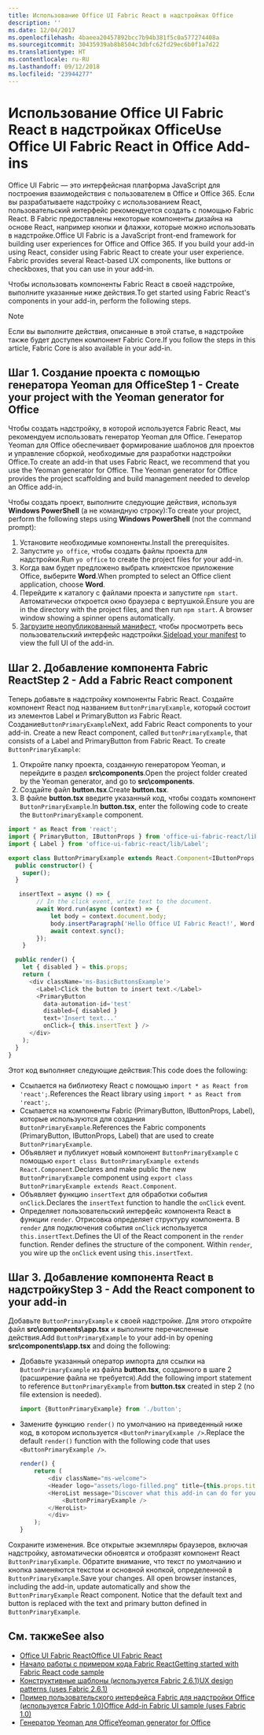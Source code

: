 ```yaml
---
title: Использование Office UI Fabric React в надстройках Office
description: ''
ms.date: 12/04/2017
ms.openlocfilehash: 4baeea20457892bcc7b94b381f5c0a577274408a
ms.sourcegitcommit: 30435939ab8b8504c3dbfc62fd29ec6b0f1a7d22
ms.translationtype: HT
ms.contentlocale: ru-RU
ms.lasthandoff: 09/12/2018
ms.locfileid: "23944277"
---
```

# <a name="use-office-ui-fabric-react-in-office-add-ins"></a><span data-ttu-id="e5e89-102">Использование Office UI Fabric React в надстройках Office</span><span class="sxs-lookup"><span data-stu-id="e5e89-102">Use Office UI Fabric React in Office Add-ins</span></span>

<span data-ttu-id="e5e89-p101">Office UI Fabric — это интерфейсная платформа JavaScript для построения взаимодействия с пользователем в Office и Office 365. Если вы разрабатываете надстройку с использованием React, пользовательский интерфейс рекомендуется создать с помощью Fabric React. В Fabric предоставлены некоторые компоненты дизайна на основе React, например кнопки и флажки, которые можно использовать в надстройке.</span><span class="sxs-lookup"><span data-stu-id="e5e89-p101">Office UI Fabric is a JavaScript front-end framework for building user experiences for Office and Office 365. If you build your add-in using React, consider using Fabric React to create your user experience. Fabric provides several React-based UX components, like buttons or checkboxes, that you can use in your add-in.</span></span>

<span data-ttu-id="e5e89-106">Чтобы использовать компоненты Fabric React в своей надстройке, выполните указанные ниже действия.</span><span class="sxs-lookup"><span data-stu-id="e5e89-106">To get started using Fabric React's components in your add-in, perform the following steps.</span></span>

> [!NOTE]
> <span data-ttu-id="e5e89-107">Если вы выполните действия, описанные в этой статье, в надстройке также будет доступен компонент Fabric Core.</span><span class="sxs-lookup"><span data-stu-id="e5e89-107">If you follow the steps in this article, Fabric Core is also available in your add-in.</span></span>

## <a name="step-1---create-your-project-with-the-yeoman-generator-for-office"></a><span data-ttu-id="e5e89-108">Шаг 1. Создание проекта с помощью генератора Yeoman для Office</span><span class="sxs-lookup"><span data-stu-id="e5e89-108">Step 1 - Create your project with the Yeoman generator for Office</span></span>

<span data-ttu-id="e5e89-p102">Чтобы создать надстройку, в которой используется Fabric React, мы рекомендуем использовать генератор Yeoman для Office. Генератор Yeoman для Office обеспечивает формирование шаблонов для проектов и управление сборкой, необходимые для разработки надстройки Office.</span><span class="sxs-lookup"><span data-stu-id="e5e89-p102">To create an add-in that uses Fabric React, we recommend that you use the Yeoman generator for Office. The Yeoman generator for Office provides the project scaffolding and build management needed to develop an Office add-in.</span></span>

<span data-ttu-id="e5e89-111">Чтобы создать проект, выполните следующие действия, используя **Windows PowerShell** (а не командную строку):</span><span class="sxs-lookup"><span data-stu-id="e5e89-111">To create your project, perform the following steps using **Windows PowerShell** (not the command prompt):</span></span>

1. <span data-ttu-id="e5e89-112">Установите необходимые компоненты.</span><span class="sxs-lookup"><span data-stu-id="e5e89-112">Install the prerequisites.</span></span>
2. <span data-ttu-id="e5e89-113">Запустите `yo office`, чтобы создать файлы проекта для надстройки.</span><span class="sxs-lookup"><span data-stu-id="e5e89-113">Run `yo office` to create the project files for your add-in.</span></span>
3. <span data-ttu-id="e5e89-114">Когда вам будет предложено выбрать клиентское приложение Office, выберите **Word**.</span><span class="sxs-lookup"><span data-stu-id="e5e89-114">When prompted to select an Office client application, choose **Word**.</span></span>
4. <span data-ttu-id="e5e89-p103">Перейдите к каталогу с файлами проекта и запустите `npm start`. Автоматически откроется окно браузера с вертушкой.</span><span class="sxs-lookup"><span data-stu-id="e5e89-p103">Ensure you are in the directory with the project files, and then run `npm start`. A browser window showing a spinner opens automatically.</span></span>
5. <span data-ttu-id="e5e89-117">[Загрузите неопубликованный манифест](..\testing\test-debug-office-add-ins.md), чтобы просмотреть весь пользовательский интерфейс надстройки.</span><span class="sxs-lookup"><span data-stu-id="e5e89-117">[Sideload your manifest](..\testing\test-debug-office-add-ins.md) to view the full UI of the add-in.</span></span>

## <a name="step-2---add-a-fabric-react-component"></a><span data-ttu-id="e5e89-118">Шаг 2. Добавление компонента Fabric React</span><span class="sxs-lookup"><span data-stu-id="e5e89-118">Step 2 - Add a Fabric React component</span></span>

<span data-ttu-id="e5e89-p104">Теперь добавьте в надстройку компоненты Fabric React. Создайте компонент React под названием `ButtonPrimaryExample`, который состоит из элементов Label и PrimaryButton из Fabric React. Создание`ButtonPrimaryExample`</span><span class="sxs-lookup"><span data-stu-id="e5e89-p104">Next, add Fabric React components to your add-in. Create a new React component, called `ButtonPrimaryExample`, that consists of a Label and PrimaryButton from Fabric React. To create `ButtonPrimaryExample`:</span></span>

1. <span data-ttu-id="e5e89-122">Откройте папку проекта, созданную генератором Yeoman, и перейдите в раздел **src\components**.</span><span class="sxs-lookup"><span data-stu-id="e5e89-122">Open the project folder created by the Yeoman generator, and go to **src\components**.</span></span>
2. <span data-ttu-id="e5e89-123">Создайте файл **button.tsx**.</span><span class="sxs-lookup"><span data-stu-id="e5e89-123">Create **button.tsx**.</span></span>
3. <span data-ttu-id="e5e89-124">В файле **button.tsx** введите указанный код, чтобы создать компонент `ButtonPrimaryExample`.</span><span class="sxs-lookup"><span data-stu-id="e5e89-124">In **button.tsx**, enter the following code to create the `ButtonPrimaryExample` component.</span></span>

```typescript
import * as React from 'react';
import { PrimaryButton, IButtonProps } from 'office-ui-fabric-react/lib/Button';
import { Label } from 'office-ui-fabric-react/lib/Label';

export class ButtonPrimaryExample extends React.Component<IButtonProps, {}> {
  public constructor() {
    super();
  }

   insertText = async () => {
        // In the click event, write text to the document.
        await Word.run(async (context) => {
            let body = context.document.body;
            body.insertParagraph('Hello Office UI Fabric React!', Word.InsertLocation.end);
            await context.sync();
        });
    }

  public render() {
    let { disabled } = this.props;
    return (
      <div className='ms-BasicButtonsExample'>
        <Label>Click the button to insert text.</Label>
        <PrimaryButton
          data-automation-id='test'
          disabled={ disabled }
          text='Insert text...'
          onClick={ this.insertText } />
      </div>
    );
  }
}
```

<span data-ttu-id="e5e89-125">Этот код выполняет следующие действия:</span><span class="sxs-lookup"><span data-stu-id="e5e89-125">This code does the following:</span></span>

- <span data-ttu-id="e5e89-126">Ссылается на библиотеку React с помощью `import * as React from 'react';`.</span><span class="sxs-lookup"><span data-stu-id="e5e89-126">References the React library using `import * as React from 'react';`.</span></span>
- <span data-ttu-id="e5e89-127">Ссылается на компоненты Fabric (PrimaryButton, IButtonProps, Label), которые используются для создания `ButtonPrimaryExample`.</span><span class="sxs-lookup"><span data-stu-id="e5e89-127">References the Fabric components (PrimaryButton, IButtonProps, Label) that are used to create `ButtonPrimaryExample`.</span></span>
- <span data-ttu-id="e5e89-128">Объявляет и публикует новый компонент `ButtonPrimaryExample` с помощью `export class ButtonPrimaryExample extends React.Component`.</span><span class="sxs-lookup"><span data-stu-id="e5e89-128">Declares and make public the new `ButtonPrimaryExample` component using `export class ButtonPrimaryExample extends React.Component`.</span></span>
- <span data-ttu-id="e5e89-129">Объявляет функцию `insertText` для обработки события `onClick`.</span><span class="sxs-lookup"><span data-stu-id="e5e89-129">Declares the `insertText` function to handle the `onClick` event.</span></span>
- <span data-ttu-id="e5e89-p105">Определяет пользовательский интерфейс компонента React в функции `render`. Отрисовка определяет структуру компонента. В `render` для подключения события `onClick` используется `this.insertText`.</span><span class="sxs-lookup"><span data-stu-id="e5e89-p105">Defines the UI of the React component in the `render` function. Render defines the structure of the component. Within `render`, you wire up the `onClick` event using `this.insertText`.</span></span>

## <a name="step-3---add-the-react-component-to-your-add-in"></a><span data-ttu-id="e5e89-133">Шаг 3. Добавление компонента React в надстройку</span><span class="sxs-lookup"><span data-stu-id="e5e89-133">Step 3 - Add the React component to your add-in</span></span>

<span data-ttu-id="e5e89-134">Добавьте `ButtonPrimaryExample` к своей надстройке. Для этого откройте файл **src\components\app.tsx** и выполните перечисленные действия.</span><span class="sxs-lookup"><span data-stu-id="e5e89-134">Add `ButtonPrimaryExample` to your add-in by opening **src\components\app.tsx** and doing the following:</span></span>

- <span data-ttu-id="e5e89-135">Добавьте указанный оператор импорта для ссылки на `ButtonPrimaryExample` из файла **button.tsx**, созданного в шаге 2 (расширение файла не требуется).</span><span class="sxs-lookup"><span data-stu-id="e5e89-135">Add the following import statement to reference `ButtonPrimaryExample` from **button.tsx** created in step 2 (no file extension is needed).</span></span>

  ```typescript
  import {ButtonPrimaryExample} from './button';
  ```

- <span data-ttu-id="e5e89-136">Замените функцию `render()` по умолчанию на приведенный ниже код, в котором используется `<ButtonPrimaryExample />`.</span><span class="sxs-lookup"><span data-stu-id="e5e89-136">Replace the default `render()` function with the following code that uses `<ButtonPrimaryExample />`.</span></span>

  ```typescript
  render() {
      return (
          <div className="ms-welcome">
          <Header logo="assets/logo-filled.png" title={this.props.title} message="Welcome" />
          <HeroList message="Discover what this add-in can do for you today!" items={this.state.listItems} >
              <ButtonPrimaryExample />
          </HeroList>
          </div>
      );
  }
  ```

<span data-ttu-id="e5e89-p106">Сохраните изменения. Все открытые экземпляры браузеров, включая надстройку, автоматически обновятся и отобразят компонент React `ButtonPrimaryExample`. Обратите внимание, что текст по умолчанию и кнопка заменяются текстом и основной кнопкой, определенной в `ButtonPrimaryExample`.</span><span class="sxs-lookup"><span data-stu-id="e5e89-p106">Save your changes. All open browser instances, including the add-in, update automatically and show the `ButtonPrimaryExample` React component. Notice that the default text and button is replaced with the text and primary button defined in `ButtonPrimaryExample`.</span></span>



## <a name="see-also"></a><span data-ttu-id="e5e89-140">См. также</span><span class="sxs-lookup"><span data-stu-id="e5e89-140">See also</span></span>

- [<span data-ttu-id="e5e89-141">Office UI Fabric React</span><span class="sxs-lookup"><span data-stu-id="e5e89-141">Office UI Fabric React</span></span>](https://developer.microsoft.com/fabric)
- [<span data-ttu-id="e5e89-142">Начало работы с примером кода Fabric React</span><span class="sxs-lookup"><span data-stu-id="e5e89-142">Getting started with Fabric React code sample</span></span>](https://github.com/OfficeDev/Word-Add-in-GettingStartedFabricReact)
- [<span data-ttu-id="e5e89-143">Конструктивные шаблоны (используется Fabric 2.6.1)</span><span class="sxs-lookup"><span data-stu-id="e5e89-143">UX design patterns (uses Fabric 2.6.1)</span></span>](https://github.com/OfficeDev/Office-Add-in-UX-Design-Patterns-Code)
- [<span data-ttu-id="e5e89-144">Пример пользовательского интерфейса Fabric для надстройки Office (используется Fabric 1.0)</span><span class="sxs-lookup"><span data-stu-id="e5e89-144">Office Add-in Fabric UI sample (uses Fabric 1.0)</span></span>](https://github.com/OfficeDev/Office-Add-in-Fabric-UI-Sample)
- [<span data-ttu-id="e5e89-145">Генератор Yeoman для Office</span><span class="sxs-lookup"><span data-stu-id="e5e89-145">Yeoman generator for Office</span></span>](https://github.com/OfficeDev/generator-office)
